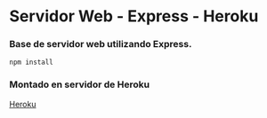 # Servidor Web - Express - Heroku

### Base de servidor web utilizando Express.

```
npm install
```

### Montado en servidor de Heroku

[Heroku](https://martin-page.herokuapp.com)
